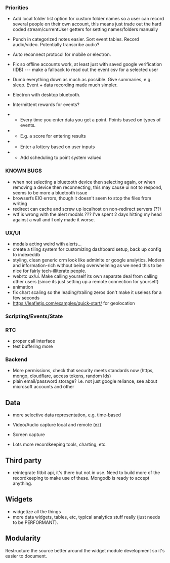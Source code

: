### Priorities

- Add local folder list option for custom folder names so a user can record several people on their own account, this means just trade out the hard coded stream/currentUser getters for setting names/folders manually

- Punch in categorized notes easier.  Sort event tables. Record audio/video. Potentially transcribe audio?

- Auto reconnect protocol for mobile or electron.

- Fix so offline accounts work, at least just with saved google verification (IDB)
   --- make a fallback to read out the event csv for a selected user

- Dumb everything down as much as possible. Give summaries, e.g. sleep. Event + data recording made much simpler.

- Electron with desktop bluetooth.


- Intermittent rewards for events? 
 - - Every time you enter data you get a point. Points based on types of events.
 - - E.g. a score for entering results
 - - Enter a lottery based on user inputs
 - - Add scheduling to point system valued


### KNOWN BUGS

- when not selecting a bluetooth device then selecting again, or when removing a device then reconnecting, this may cause ui not to respond, seems to be more a bluetooth issue
- browserfs EIO errors, though it doesn't seem to stop the files from writing
- redirect can cache and screw up localhost on non-redirect servers (??)
- wtf is wrong with the alert modals ??? I've spent 2 days hitting my head against a wall and I only made it worse.


### UX/UI

- modals acting weird with alerts... 
- create a tiling system for customizing dashboard setup, back up config to indexeddb 
- styling, clean generic crm look like adminlte or google analytics. Modern and information-rich without being overwhelming as we need this to be nice for fairly tech-illiterate people.
- webrtc ux/ui. Make calling yourself its own separate deal from calling other users (since its just setting up a remote connection for yourself)
- animation
- fix chart scaling so the leading/trailing zeros don't make it useless for a few seconds
- https://leafletjs.com/examples/quick-start/ for geolocation


### Scripting/Events/State




### RTC

- proper call interface
- test buffering more


### Backend

- More permissions, check that security meets standards now (https, mongo, cloudflare, access tokens, random Ids)
- plain email/password storage? i.e. not just google reliance, see about microsoft accounts and other

## Data

- more selective data representation, e.g. time-based
- Video/Audio capture local and remote (ez)
- Screen capture

- Lots more recordkeeping tools, charting, etc. 


## Third party

- reintegrate fitbit api, it's there but not in use. Need to build more of the recordkeeping to make use of these. Mongodb is ready to accept anything.


## Widgets

- widgetize all the things
- more data widgets, tables, etc, typical analytics stuff really (just needs to be PERFORMANT).


## Modularity

Restructure the source better around the widget module development so it's easier to document. 